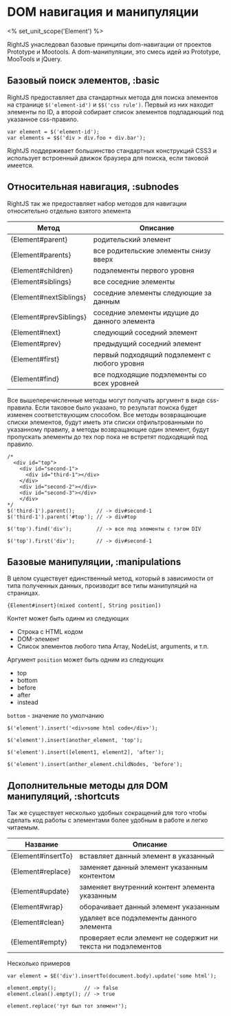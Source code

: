 # DOM навигация и манипуляции
<% set_unit_scope('Element') %>

RightJS унаследовал базовые принципы dom-навигации от проектов Prototype и Mootools.
А dom-манипуляции, это смесь идей из Prototype, MooTools и jQuery.


## Базовый поиск элементов, :basic

RightJS предоставляет два стандартных метода для поиска элементов на странице
`$('element-id')` и `$$('css rule')`. Первый из них находит элементы по ID,
а второй собирает список элементов подпадающий под указанное css-правило.

    var element = $('element-id');
    var elements = $$('div > div.foo + div.bar');

RightJS поддерживает большинство стандартных конструкций CSS3 и использует встроенный движок
браузера для поиска, если таковой имеется.


## Относительная навигация, :subnodes

RightJS так же предоставляет набор методов для навигации относительно отдельно взятого элемента

Метод                  | Описание
-----------------------|-----------------------------------------------------------
{Element#parent}       | родительский элемент
{Element#parents}      | все родительские элементы снизу вверх
{Element#children}     | подэлементы первого уровня
{Element#siblings}     | все соседние элементы
{Element#nextSiblings} | соседние элементы следующие за данным
{Element#prevSiblings} | соседние элементы идущие до данного элемента
{Element#next}         | следующий соседний элемент
{Element#prev}         | предыдущий соседний элемент
{Element#first}        | первый подходящий подэлемент с любого уровня
{Element#find}         | все подходящие подэлементы со всех уровней


Все вышеперечисленные методы могут получать аргумент в виде css-правила. Если таковое
было указано, то результат поиска будет изменен соответствующим способом. Все методы
возвращающие списки элементов, будут иметь эти списки отфильтрованными по указанному
правилу, а методы возвращающие один элемент, будут пропускать элементы до тех пор пока
не встретят подходящий под правило.

    /*
      <div id="top">
        <div id="second-1">
          <div id="third-1"></div>
        </div>
        <div id="second-2"></div>
        <div id="second-3"></div>
        </div>
    */
    $('third-1').parent();       // -> div#second-1
    $('third-1').parent('#top'); // -> div#top

    $('top').find('div');        // -> все под элементы с тэгом DIV

    $('top').first('div');       // -> div#second-1



## Базовые манипуляции, :manipulations

В целом существует единственный метод, который в зависимости от типа полученных данных,
производит все типы манипуляций на страницах.

`{Element#insert}(mixed content[, String position])`

Контет может быть одинм из следующих

* Строка с HTML кодом
* DOM-элемент
* Список элементов любого типа Array, NodeList, arguments, и т.п.

Аргумент `position` может быть одним из следующих

* top
* bottom
* before
* after
* instead

`bottom` - значение по умолчанию

    $('element').insert('<div>some html code</div>');

    $('element').insert(another_element, 'top');

    $('element').insert([element1, element2], 'after');

    $('element').insert(anther_element.childNodes, 'before');


## Дополнительные методы для DOM манипуляций, :shortcuts

Так же существует несколько удобных сокращений для того чтобы сделать код работы с
элементами более удобным в работе и легко читаемым.

Название           | Описание
-------------------|---------------------------------------------------------
{Element#insertTo} | вставляет данный элемент в указанный
{Element#replace}  | заменяет данный элемент указанным контентом
{Element#update}   | заменяет внутренний контент элемента указанным
{Element#wrap}     | оборачивает данный элемент указанным
{Element#clean}    | удаляет все подэлементы данного элемента
{Element#empty}    | проверяет если элемент не содержит ни текста ни подэлементов

Несколько примеров

    var element = $E('div').insertTo(document.body).update('some html');

    element.empty();         // -> false
    element.clean().empty(); // -> true

    element.replace('тут был тот элемент');
